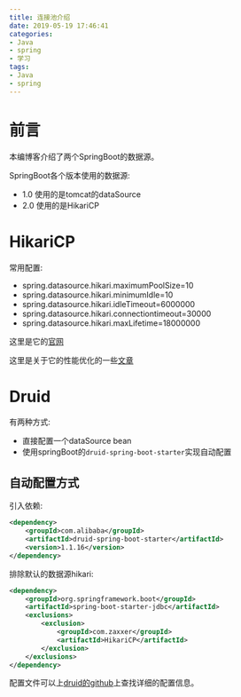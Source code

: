 ```yaml
---
title: 连接池介绍
date: 2019-05-19 17:46:41
categories:
- Java
- spring
- 学习
tags:
- Java
- spring
---
```


# 前言

本编博客介绍了两个SpringBoot的数据源。

SpringBoot各个版本使用的数据源:

* 1.0 使用的是tomcat的dataSource
* 2.0 使用的是HikariCP

<!--more-->

# HikariCP

常用配置:

* spring.datasource.hikari.maximumPoolSize=10
* spring.datasource.hikari.minimumIdle=10
* spring.datasource.hikari.idleTimeout=6000000
* spring.datasource.hikari.connectiontimeout=30000
* spring.datasource.hikari.maxLifetime=18000000

这里是它的[官网](http://brettwooldridge.github.io/HikariCP/)

这里是关于它的性能优化的一些[文章](https://github.com/brettwooldridge/HikariCP/wiki)

# Druid

有两种方式:

* 直接配置一个dataSource bean
* 使用springBoot的`druid-spring-boot-starter`实现自动配置

## 自动配置方式

引入依赖:

```xml
<dependency>
    <groupId>com.alibaba</groupId>
    <artifactId>druid-spring-boot-starter</artifactId>
    <version>1.1.16</version>
</dependency>
```

排除默认的数据源hikari:

```xml
<dependency>
    <groupId>org.springframework.boot</groupId>
    <artifactId>spring-boot-starter-jdbc</artifactId>
    <exclusions>
        <exclusion>
            <groupId>com.zaxxer</groupId>
            <artifactId>HikariCP</artifactId>
        </exclusion>
    </exclusions>
</dependency>
```

配置文件可以上[druid的github](https://github.com/alibaba/druid/blob/master/druid-spring-boot-starter/README.md)上查找详细的配置信息。
